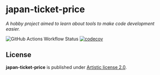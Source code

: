 japan-ticket-price
====
*A hobby project aimed to learn about tools to make code development easier.*

![GitHub Actions Workflow Status](https://img.shields.io/github/actions/workflow/status/KryNak/japan-ticket-price/ci.yml) [![codecov](https://codecov.io/gh/KryNak/japan-ticket-price/graph/badge.svg?token=XJFFEUUG3S)](https://codecov.io/gh/KryNak/japan-ticket-price)

## License
**japan-ticket-price** is published under [Artistic license 2.0](https://www.perlfoundation.org/artistic-license-20.html).
